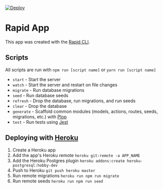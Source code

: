 
[![Deploy](https://www.herokucdn.com/deploy/button.svg)](https://heroku.com/deploy)

# Rapid App

This app was created with the [Rapid CLI](https://github.com/jmeyers91/rapid-cli).

## Scripts

All scripts are run with `npm run [script name]` or `yarn run [script name]`

* `start` - Start the server
* `watch` - Start the server and restart on file changes
* `migrate` - Run database migrations
* `seed` - Run database seeds
* `refresh` - Drop the database, run migrations, and run seeds
* `clear` - Drop the database
* `generate` - Scaffold common modules (models, actions, routes, seeds, migrations, etc.) with [Plop](https://plopjs.com/)
* `test` - Run tests using [Jest](https://jestjs.io/)

## Deploying with [Heroku](https://dashboard.heroku.com/)

1. Create a Heroku app
2. Add the app's Heroku remote `heroku git:remote -a APP_NAME`
3. Add the Heroku Postgres plugin `heroku addons:create heroku-postgresql:hobby-dev`
4. Push to Heroku `git push heroku master`
5. Run remote migrations `heroku run npm run migrate`
6. Run remote seeds `heroku run npm run seed`
